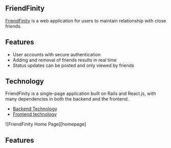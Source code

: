 ## FriendFinity

[FriendFinity](http://friendfinity.herokuapp.com) is a web application for users to maintain relationship with close friends.


## Features

- User accounts with secure authentication
- Adding and removal of friends results in real time
- Status updates can be posted and only viewed by friends


## Technology

FriendFinity is a single-page application built on Rails and React.js, with many dependencies in both the backend and the frontend.

- [Backend Technology](./docs/backend.md)
- [Frontend technology](./docs/frontend.md)

![FriendFinity Home Page][homepage]

## Features
